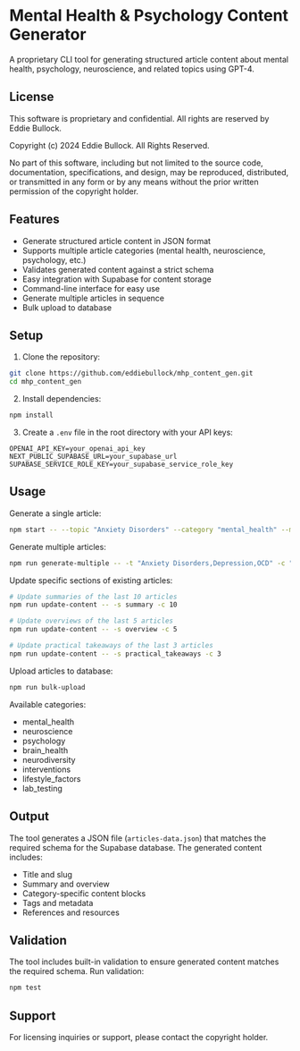 # Mental Health & Psychology Content Generator

A proprietary CLI tool for generating structured article content about mental health, psychology, neuroscience, and related topics using GPT-4.

## License

This software is proprietary and confidential. All rights are reserved by Eddie Bullock.

Copyright (c) 2024 Eddie Bullock. All Rights Reserved.

No part of this software, including but not limited to the source code, documentation, 
specifications, and design, may be reproduced, distributed, or transmitted in any form 
or by any means without the prior written permission of the copyright holder.

## Features

- Generate structured article content in JSON format
- Supports multiple article categories (mental health, neuroscience, psychology, etc.)
- Validates generated content against a strict schema
- Easy integration with Supabase for content storage
- Command-line interface for easy use
- Generate multiple articles in sequence
- Bulk upload to database

## Setup

1. Clone the repository:
```bash
git clone https://github.com/eddiebullock/mhp_content_gen.git
cd mhp_content_gen
```

2. Install dependencies:
```bash
npm install
```

3. Create a `.env` file in the root directory with your API keys:
```
OPENAI_API_KEY=your_openai_api_key
NEXT_PUBLIC_SUPABASE_URL=your_supabase_url
SUPABASE_SERVICE_ROLE_KEY=your_supabase_service_role_key
```

## Usage

Generate a single article:
```bash
npm start -- --topic "Anxiety Disorders" --category "mental_health" --model "gpt-4o-mini"
```

Generate multiple articles:
```bash
npm run generate-multiple -- -t "Anxiety Disorders,Depression,OCD" -c "mental_health" -m "gpt-4o-mini"
```

Update specific sections of existing articles:
```bash
# Update summaries of the last 10 articles
npm run update-content -- -s summary -c 10

# Update overviews of the last 5 articles
npm run update-content -- -s overview -c 5

# Update practical takeaways of the last 3 articles
npm run update-content -- -s practical_takeaways -c 3
```

Upload articles to database:
```bash
npm run bulk-upload
```

Available categories:
- mental_health
- neuroscience
- psychology
- brain_health
- neurodiversity
- interventions
- lifestyle_factors
- lab_testing

## Output

The tool generates a JSON file (`articles-data.json`) that matches the required schema for the Supabase database. The generated content includes:

- Title and slug
- Summary and overview
- Category-specific content blocks
- Tags and metadata
- References and resources

## Validation

The tool includes built-in validation to ensure generated content matches the required schema. Run validation:

```bash
npm test
```

## Support

For licensing inquiries or support, please contact the copyright holder.


